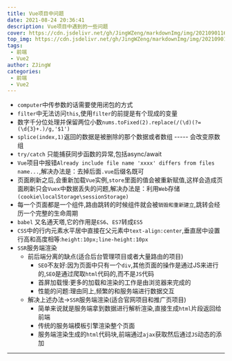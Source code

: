```yaml
---
title: Vue项目中问题
date: 2021-08-24 20:36:41
description: Vue项目中遇到的一些问题
cover: https://cdn.jsdelivr.net/gh/JingWZeng/markdownImg/img/202109011607374.jpg
top_img: https://cdn.jsdelivr.net/gh/JingWZeng/markdownImg/img/202109011607374.jpg
tags: 
 - 前端
 - Vue2
author: ZJingW
categories: 
 - 前端
 - Vue2
---
```


+ `computer`中传参数的话需要使用闭包的方式
+ `filter`中无法访问`this`,使用`filter`的前提是有个现成的变量
+ 数字千分位处理并保留两位小数`nums.toFixed(2).replace(/(\d)(?=(\d{3}+.)/g,'$1')`
+ `splice(index,1)`返回的数据是被删除的那个数据或者数组 ----- 会改变原数组
+ `try/catch` 只能捕获同步函数的异常,包括async/await
+ `Vue`项目中报错`Already include file name 'xxxx' differs from files name...`,解决办法是：去掉后面`.vue`后缀名既可
+ 页面刷新之后,会重新加载`Vue`实例,`store`里面的值会被重新赋值,这样会造成页面刷新只会`Vuex`中数据丢失的问题,解决办法是：利用`Web`存储`(cookie\localStorage\sessionStorage)`
+ 每一个页面都是一个组件,路由跳转的时候组件就会被`销毁和重新建立`,跳转会经历一个完整的生命周期
+ `babel` 又名通天塔,它的作用是`ES6`、`ES7`转成`ES5`
+ `CSS`中的行内元素水平居中直接在父元素中`text-align:center`,垂直居中设置行高和高度相等:`height:10px;line-height:10px`
+ `SSR`服务端渲染
  + 前后端分离的缺点(适合后台管理项目或者大量路由的项目)
    + `SEO`不友好:因为页面中只有一个`div`,其他页面的操作是通过JS来进行的,`SEO`是通过爬取`html`代码的,而不是`JS`代码
    + 首屏加载慢:更多的加载和渲染的工作是由浏览器来完成的
    + 性能的问题:理由同上,频繁的和服务端进行数据交互
  + 解决上述办法->`SSR`服务端渲染(适合官网项目和推广页项目)
    + 简单来说就是服务端拿到数据进行解析渲染,直接生成`html`片段返回给前端
    + 传统的服务端模板引擎渲染整个页面
    + 服务端渲染生成的`html`代码块,前端通过`ajax`获取然后通过`JS`动态的添加
  

---
